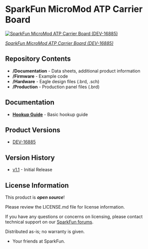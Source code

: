 SparkFun MicroMod ATP Carrier Board
========================================

[![SparkFun MicroMod ATP Carrier Board (DEV-16885)](https://cdn.sparkfun.com/assets/parts/1/5/8/1/2/16885-SparkFun_MicroMod_ATP_Carrier_Board-01a.jpg)](https://www.sparkfun.com/products/16885)

[*SparkFun MicroMod ATP Carrier Board (DEV-16885)*](https://www.sparkfun.com/products/16885)

<Basic description of the part.>

Repository Contents
-------------------

* **/Documentation** - Data sheets, additional product information
* **/Firmware** - Example code 
* **/Hardware** - Eagle design files (.brd, .sch)
* **/Production** - Production panel files (.brd)

Documentation
--------------
* **[Hookup Guide](https://learn.sparkfun.com/tutorials/micromod-all-the-pins-atp-carrier-board)** - Basic hookup guide

Product Versions
----------------
* [DEV-16885](https://www.sparkfun.com/products/16885)

Version History
---------------
* [v1.1](https://github.com/sparkfun/MicroMod_ATP_Carrier_Board/tree/v1.1) - Initial Release 

License Information
-------------------

This product is _**open source**_! 

Please review the LICENSE.md file for license information. 

If you have any questions or concerns on licensing, please contact technical support on our [SparkFun forums](https://forum.sparkfun.com/viewforum.php?f=152).

Distributed as-is; no warranty is given.

- Your friends at SparkFun.

_<COLLABORATION CREDIT>_
